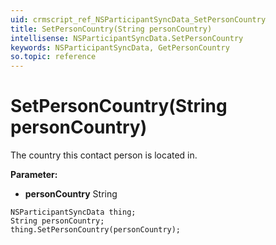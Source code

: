 ```yaml
---
uid: crmscript_ref_NSParticipantSyncData_SetPersonCountry
title: SetPersonCountry(String personCountry)
intellisense: NSParticipantSyncData.SetPersonCountry
keywords: NSParticipantSyncData, GetPersonCountry
so.topic: reference
---
```


# SetPersonCountry(String personCountry)

The country this contact person is located in.

**Parameter:** 
 - **personCountry** String

```crmscript
NSParticipantSyncData thing;
String personCountry;
thing.SetPersonCountry(personCountry);
```


